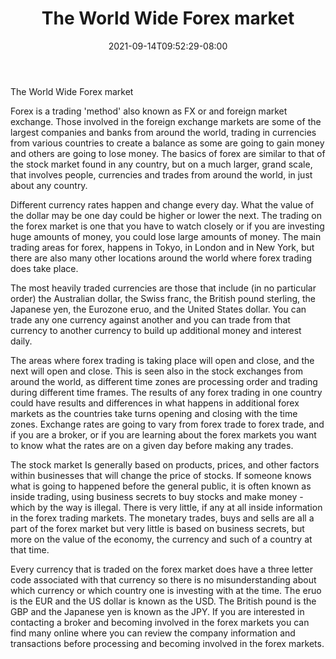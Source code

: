 ﻿---
title: "The World Wide Forex market"
date: 2021-09-14T09:52:29-08:00
description: "Forex Tips for Web Success"
featured_image: "/images/Forex.jpg"
tags: ["Forex"]
---

The World Wide Forex market

Forex is a trading 'method' also known as FX or and foreign market exchange. Those involved in the foreign exchange markets are some of the largest companies and banks from around the world, trading in currencies from various countries to create a balance as some are going to gain money and others are going to lose money. The basics of forex are similar to that of the stock market found in any country, but on a much larger, grand scale, that involves people, currencies and trades from around the world, in just about any country. 

Different currency rates happen and change every day. What the value of the dollar may be one day could be higher or lower the next. The trading on the forex market is one that you have to watch closely or if you are investing huge amounts of money, you could lose large amounts of money. The main trading areas for forex, happens in Tokyo, in London and in New York, but there are also many other locations around the world where forex trading does take place. 

The most heavily traded currencies are those that include (in no particular order) the Australian dollar, the Swiss franc, the British pound sterling, the Japanese yen, the Eurozone eruo, and the United States dollar. You can trade any one currency against another and you can trade from that currency to another currency to build up additional money and interest daily. 

The areas where forex trading is taking place will open and close, and the next will open and close. This is seen also in the stock exchanges from around the world, as different time zones are processing order and trading during different time frames. The results of any forex trading in one country could have results and differences in what happens in additional forex markets as the countries take turns opening and closing with the time zones. Exchange rates are going to vary from forex trade to forex trade, and if you are a broker, or if you are learning about the forex markets you want to know what the rates are on a given day before making any trades. 

The stock market Is generally based on products, prices, and other factors within businesses that will change the price of stocks. If someone knows what is going to happened before the general public, it is often known as inside trading, using business secrets to buy stocks and make money - which by the way is illegal. There is very little, if any at all inside information in the forex trading markets. The monetary trades, buys and sells are all a part of the forex market but very little is based on business secrets, but more on the value of the economy, the currency and such of a country at that time. 

Every currency that is traded on the forex market does have a three letter code associated with that currency so there is no misunderstanding about which currency or which country one is investing with at the time. The eruo is the EUR and the US dollar is known as the USD. The British pound is the GBP and the Japanese yen is known as the JPY. If you are interested in contacting a broker and becoming involved in the forex markets you can find many online where you can review the company information and transactions before processing and becoming involved in the forex markets.


